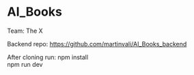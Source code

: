# AI_Books

Team: The X

Backend repo: https://github.com/martinvali/AI_Books_backend

After cloning run:
npm install
<br />
npm run dev
